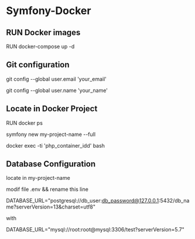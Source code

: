 # Symfony-Docker

## RUN Docker images 

RUN docker-compose up -d

## Git configuration

git config --global user.email 'your_email'

git config --global user.name 'your_name'

## Locate in Docker Project

RUN docker ps

symfony new my-project-name --full

docker exec -ti 'php_container_idd' bash

## Database Configuration

locate in my-project-name

modif file .env && rename this line 

DATABASE_URL="postgresql://db_user:db_password@127.0.0.1:5432/db_name?serverVersion=13&charset=utf8"

with 

DATABASE_URL="mysql://root:root@mysql:3306/test?serverVersion=5.7"